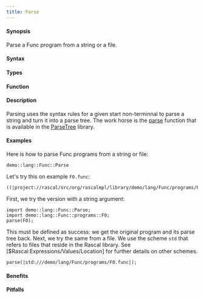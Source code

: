 ```yaml
---
title: Parse
---
```


#### Synopsis

Parse a Func program from a string or a file.

#### Syntax

#### Types

#### Function

#### Description

Parsing uses the syntax rules for a given start non-terminnal to parse a string and turn it into a parse tree.
The work horse is the [parse]((Library:ParseTree-parse)) function that is available in the 
[ParseTree]((Library:ParseTree)) library.

#### Examples

Here is how to parse Func programs from a string or file:
```rascal-include
demo::lang::Func::Parse
```

                
Let's try this on example `F0.func`:
```rascal
((|project://rascal/src/org/rascalmpl/library/demo/lang/Func/programs/F0.func|))
```

First, we try the version with a string argument:
```rascal-shell,continue
import demo::lang::Func::Parse;
import demo::lang::Func::programs::F0;
parse(F0);
```
This must be defined as success: we get the original program and its parse tree back.
Next, we try the same from a file. We use the scheme `std` that refers to files that reside in the Rascal library.
See [$Rascal:Expressions/Values/Location] for further details on other schemes.
```rascal-shell,continue
parse(|std:///demo/lang/Func/programs/F0.func|);
```

#### Benefits

#### Pitfalls

